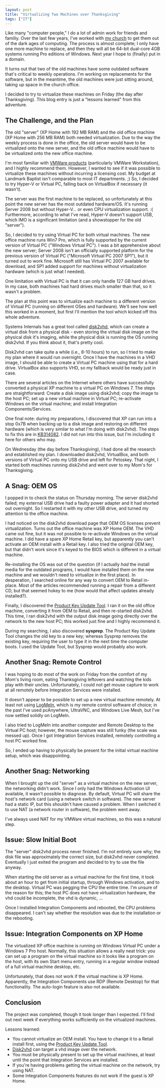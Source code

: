 ```yaml
---
layout: post
title: "Virtualizing Two Machines over Thanksgiving"
tags: ["IT"]
---
```



Like many "computer people," I do a lot of admin work for friends and familiy. Over the last few years, I've worked with [my church](http://landmarkbaptist.com) to get them out of the dark ages of computing. The process is almost complete; I only have one more machine to replace, and then they will all be 64-bit dual-core 4GB systems running Pro editions of Windows. Next year I hope to (finally) put in a domain.





It turns out that two of the old machines have some outdated software that's critical to weekly operations. I'm working on replacements for the software, but in the meantime, the old machines were just sitting around, taking up space in the church office.





I decided to try to virtualize these machines on Friday (the day after Thanksgiving). This blog entry is just a "lessons learned" from this adventure.



## The Challenge, and the Plan



The old "server" (XP Home with 192 MB RAM) and the old office machine (XP Home with 256 MB RAM) both needed virtualization. Due to the way the weekly process is done in the office, the old server would have to be virtualized onto the new server, and the old office machine would have to be virtualized onto the new office machine.





I'm most familiar with [VMWare products](http://www.vmware.com/) (particularly VMWare Workstation), and I highly recommend them. However, I wanted to see if it was possible to virtualize these machines without incurring a licensing cost. My budget at Landmark Baptist isn't comparable to most IT departments. ;)  So, I decided to try Hyper-V or Virtual PC, falling back on VirtualBox if necessary (it wasn't).





The server was the first machine to be replaced, so unfortunately at this point the new server has the most outdated hardware/OS. It's running Server 2008 but without Hyper-V... or even CPU virtualization support. :(  Furthermore, according to what I've read, Hyper-V doesn't support USB, which IMO is a significant limitation (and a showstopper for the old "server").





So, I decided to try using Virtual PC for both virtual machines. The new office machine runs Win7 Pro, which is fully supported by the current version of Virtual PC ("Windows Virtual PC"). I was a bit apprehensive about the new server; Server 2008 isn't an officially supported platform for the previous version of Virtual PC ("Microsoft Virtual PC 2007 SP1"), but it turned out to work fine. Microsoft still has Virtual PC 2007 available for download, and SP1 added support for machines without virtualization hardware (which is just what I needed).





One limitation with Virtual PC is that it can only handle 127 GB hard drives. In my case, both machines had hard drives much smaller than that, so it wasn't a problem.





The plan at this point was to virtualize each machine to a different version of Virtual PC (running on different OSes and hardware). We'll see how well this worked in a moment, but first I'll mention the tool which kicked off this whole adventure.





Systems Internals has a great tool called [disk2vhd](http://technet.microsoft.com/en-us/sysinternals/ee656415), which can create a virtual disk from a physical disk - even storing the virtual disk image on the physical disk it's imaging, while the physical disk is running the OS running disk2vhd. If you think about it, that's pretty cool.





Disk2vhd can take quite a while (i.e., 8-10 hours) to run, so I tried to make my plan where it would run overnight. Once I have the machines in a VHD image, I should be able to create a Virtual PC machine using that for a hard drive. VirtualBox also supports VHD, so my fallback would be ready just in case.





There are several articles on the Internet where others have successfully converted a physical XP machine to a virtual PC on Windows 7. The steps are straightforward: Create a disk image using disk2vhd; copy the image to the host PC; set up a new virtual machine in Virtual PC; re-activate Windows on the virtual machine; and install Integration Components/Services.





One final note: during my preparations, I discovered that XP can run into a stop 0x7B when backing up to a disk image and restoring on different hardware (which is very similar to what I'm doing with disk2vhd). The steps to fix this are in [KB314082](http://support.microsoft.com/kb/314082). I did not run into this issue, but I'm including it here for others who may.





On Wednesday (the day before Thanksgiving), I had done all the research and established my plan. I downloaded disk2vhd, VirtualBox, and both versions of Virtual PC onto my USB drive and left for Petoskey. That night, I started both machines running disk2vhd and went over to my Mom's for Thanksgiving.



## A Snag: OEM OS



I popped in to check the status on Thursday morning. The server disk2vhd failed; my external USB drive had a faulty power adapter and it had shorted out overnight. So I restarted it with my other USB drive, and turned my attention to the office machine.





I had noticed on the disk2vhd download page that OEM OS licenses prevent virtualization. Turns out the office machine was XP Home OEM. The VHD came out fine, but it was not possible to re-activate Windows on the virtual machine. I did have a spare XP Home Retail key, but apparently you can't activate an OEM install with a Retail key. I also tried the original OEM key, but that didn't work since it's keyed to the BIOS which is different in a virtual machine.





Re-installing the OS was out of the question (if I actually _had_ the install media for the outdated programs, I would have installed them on the new machine and we wouldn't need to virtualize in the first place). In desperation, I searched online for any way to convert OEM to Retail in-place. Most of the articles recommended running a repair from a different CD, but that seemed hokey to me (how would that affect updates already installed?).





Finally, I discovered the [Product Key Update Tool](http://go.microsoft.com/fwlink/?LinkId=204141). I ran it on the old office machine, converting it from OEM to Retail, and then re-started disk2vhd. This time, I ran disk2vhd with the output disk image going directly over the network to the new host PC; this worked just fine and I highly recommend it.





During my searching, I also discovered **sysprep**. The Product Key Update Tool changes the old key to a new key; whereas Sysprep removes the existing key, requiring the user to type it in the next time the computer boots. I used the Update Tool, but Sysprep would probably also work.



## Another Snag: Remote Control



I was hoping to do most of the work on Friday from the comfort of my Mom's living room, eating Thanksgiving leftovers and watching the kids play with their uncles. Unfortunately, I could not get mouse capture to work at all remotely before Integration Services were installed.





It doesn't appear to be possible to set up a new virtual machine remotely. At least not using [LogMeIn](https://secure.logmein.com/), which is my remote control software of choice; in the past I've used pcAnywhere, UltraVNC, and Windows Live Mesh, but I've now settled solidly on LogMeIn.





I also tried to LogMeIn into another computer and Remote Desktop to the Virtual PC host; however, the mouse capture was still funky (the scale was messed up). Once I got Integration Services installed, remotely controlling a host PC worked fine.





So, I ended up having to physically be present for the initial virtual machine setup, which was disappointing.



## Another Snag: Networking



When I brought up the old "server" as a virtual machine on the new server, the networking didn't work. Since I only had the Windows Activation UI available, it wasn't possible to diagnose. By default, Virtual PC will share the host's network card (using a network switch in software). The new server had a static IP, but this shouldn't have caused a problem. When I switched it to use NAT (a network router in software), the problem went away.





I've always used NAT for my VMWare virtual machines, so this was a natural step.



## Issue: Slow Initial Boot



The "server" disk2vhd process never finished. I'm not entirely sure why; the disk file was approximately the correct size, but disk2vhd never completed. Eventually I just exited the program and decided to try to use the file anyway.





When starting the old server as a virtual machine for the first time, it took about an hour to get from initial startup, through Windows activation, and to the desktop. Virtual PC was pegging the CPU the entire time. I'm unsure of the reason for this; the host PC does not have virtualization hardware, the vhd could be incomplete, the vhd is dynamic, ...





Once I installed Integration Components and rebooted, the CPU problems disappeared. I can't say whether the resolution was due to the installation or the rebooting.



## Issue: Integration Components on XP Home



The virtualized XP office machine is running on Windows Virtual PC under a Windows 7 Pro host. Normally, this situation allows a really neat trick: you can set up a program on the virtual machine so it looks like a program on the host, with its own Start menu entry, running in a regular window instead of a full virtual machine desktop, etc.





Unfortunately, that does not work if the virtual machine is XP Home. Apparently, the Integration Components use RDP (Remote Desktop) for that functionality. The auto-login feature is also not available.



## Conclusion



The project was completed, though it took longer than I expected. I'll find out next week if everything works sufficiently on the virtualized machines.





Lessons learned:



- You cannot virtualize an OEM install. You have to change it to a Retail install first, using the [Product Key Update Tool](http://go.microsoft.com/fwlink/?LinkId=204141).
- [Disk2vhd](http://technet.microsoft.com/en-us/sysinternals/ee656415) can target a vhd image over the network.
- You must be physically present to set up the virtual machines, at least until the point that Integration Services are installed.
- If you're having problems getting the virtual machine on the network, try using NAT.
- Some Integration Components features do not work if the guest is XP Home.
